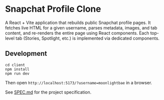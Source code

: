 # Snapchat Profile Clone

A React + Vite application that rebuilds public Snapchat profile pages.
It fetches live HTML for a given username, parses metadata, images, and tab content, and re-renders the entire page using React components. Each top-level tab (Stories, Spotlight, etc.) is implemented via dedicated components.

## Development
```
cd client
npm install
npm run dev
```
Then open `http://localhost:5173/?username=moonlightbae` in a browser.

See [SPEC.md](SPEC.md) for the project specification.
